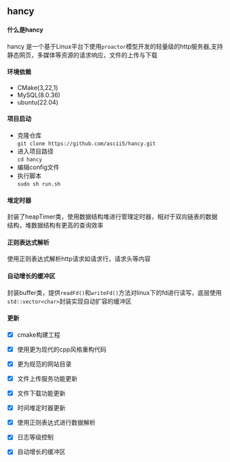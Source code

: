 ## hancy
#### 什么是hancy
hancy 是一个基于Linux平台下使用`proactor`模型开发的轻量级的http服务器,支持静态网页，多媒体等资源的请求响应，文件的上传与下载
#### 环境依赖
- CMake(3,22,1)
- MySQL(8.0.36)
- ubuntu(22.04)
#### 项目启动
- 克隆仓库  
`git clone https://github.com/ascii5/hancy.git`  
- 进入项目路径  
`cd hancy`
- 编辑config文件
- 执行脚本      
`sudo sh run.sh`
#### 堆定时器
封装了heapTimer类，使用数据结构堆进行管理定时器，相对于双向链表的数据结构，堆数据结构有更高的查询效率
#### 正则表达式解析
使用正则表达式解析http请求如请求行，请求头等内容
#### 自动增长的缓冲区
封装buffer类，提供`readFd()`和`writeFd()`方法对linux下的fd进行读写，底层使用`std::vector<char>`封装实现自动扩容的缓冲区
#### 更新
- [x] cmake构建工程
- [x] 使用更为现代的cpp风格重构代码   
- [x] 更为规范的网站目录   
- [x] 文件上传服务功能更新
- [x] 文件下载功能更新
- [x] 时间堆定时器更新
- [x] 使用正则表达式进行数据解析
- [x] 日志等级控制
- [x] 自动增长的缓冲区

